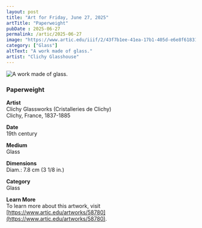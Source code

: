 ```yaml
---
layout: post
title: "Art for Friday, June 27, 2025"
artTitle: "Paperweight"
pubDate : 2025-06-27
permalink: /artic/2025-06-27
image: "https://www.artic.edu/iiif/2/43f7b1ee-41ea-17b1-405d-e6e8f61831e0/full/1686,/0/default.jpg"
category: ["Glass"]
altText: "A work made of glass."
artist: "Clichy Glasshouse"
---
```

 
<img src='https://www.artic.edu/iiif/2/43f7b1ee-41ea-17b1-405d-e6e8f61831e0/full/1686,/0/default.jpg' alt='A work made of glass.' style='border-radius=5px'> 
 
### Paperweight
 
**Artist**<br>
Clichy Glassworks (Cristalleries de Clichy)<br>
Clichy, France, 1837-1885
 
**Date**<br>
19th century
 
**Medium**<br>
Glass
 
**Dimensions**<br>
Diam.: 7.8 cm (3 1/8 in.)
 
**Category**<br>
Glass
 
**Learn More**<br>
To learn more about this artwork, visit [https://www.artic.edu/artworks/58780](https://www.artic.edu/artworks/58780).